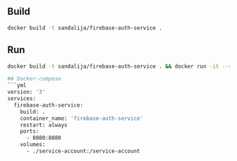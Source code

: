 ## Build 

```bash
docker build -t sandalija/firebase-auth-service .
```
## Run

```bash
docker build -t sandalija/firebase-auth-service . && docker run -it --rm -p 8080:8080 -v $(pwd)/service-account:/service-account -e WEBAPIKEY=xxxxxxxxxxxxx sandalija/firebase-auth-service```

## Docker-compose
```yml
version: '3'
services:
  firebase-auth-service:
    build: .
    container_name: 'firebase-auth-service'
    restart: always
    ports:
      - 8080:8080
    volumes:
      - ./service-account:/service-account
```